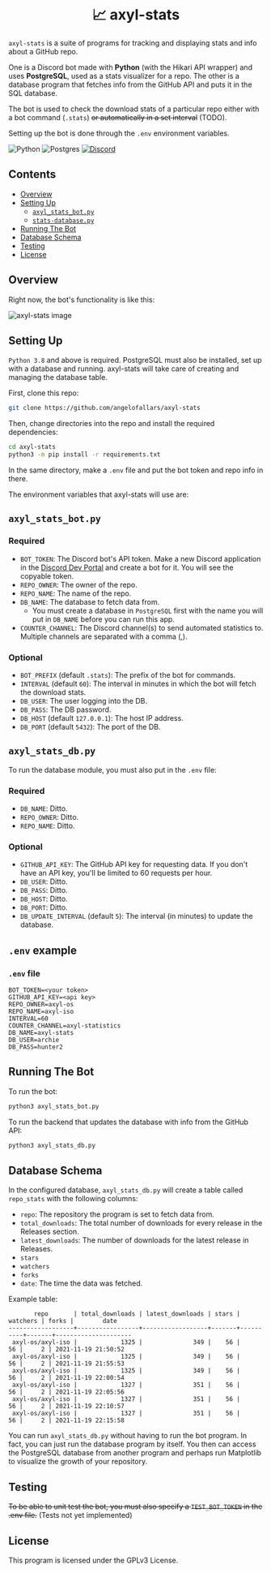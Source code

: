 <h1 align=center>📈 axyl-stats</h1>

`axyl-stats` is a suite of programs for tracking and displaying stats and info about a GitHub repo.

One is a Discord bot made with **Python** (with the Hikari API wrapper) and uses **PostgreSQL**,
used as a stats visualizer for a repo. The other is a database program that
fetches info from the GitHub API and puts it in the SQL database.

The bot is used to check the download stats of a particular repo either with a
bot command (`.stats`) ~~or automatically in a set interval~~ (TODO).

Setting up the bot is done through the `.env` environment variables.

![Python](https://img.shields.io/badge/python-%233776AB.svg?style=for-the-badge&logo=python&logoColor=white) ![Postgres](https://img.shields.io/badge/postgresql-%23316192.svg?style=for-the-badge&logo=postgresql&logoColor=white) [![Discord](https://img.shields.io/badge/hikari-%237289DA.svg?style=for-the-badge&logo=discord&logoColor=white)](https://www.hikari-py.dev/)

## Contents
- [Overview](#overview)
- [Setting Up](#setup)
  - [`axyl_stats_bot.py`](#axyl-bot)
  - [`stats-database.py`](#axyl-db)
- [Running The Bot](#run)
- [Database Schema](#database)
- [Testing](#testing)
- [License](#license)

<a id="overview"></a>
## Overview

Right now, the bot's functionality is like this:

![axyl-stats image](https://user-images.githubusercontent.com/39676098/142674295-40a3a649-551a-43b9-8f76-f60e4cfd2411.png)

<a id="setup"></a>
## Setting Up

`Python 3.8` and above is required. PostgreSQL must also be installed, set
up with a database and running. axyl-stats will take care of creating and
managing the database table.

First, clone this repo:

```bash
git clone https://github.com/angelofallars/axyl-stats
```

Then, change directories into the repo and install the required dependencies:

```bash
cd axyl-stats
python3 -m pip install -r requirements.txt
```

In the same directory, make a `.env` file and put the bot token and repo info
in there.

The environment variables that axyl-stats will use are:

<a id="axyl-bot"></a>
## `axyl_stats_bot.py`

### Required
- `BOT_TOKEN`: The Discord bot's API token. Make a new Discord application in
the [Discord Dev Portal](https://discord.com/developers) and create a bot for
it. You will see the copyable token.
- `REPO_OWNER`: The owner of the repo.
- `REPO_NAME`: The name of the repo.
- `DB_NAME`: The database to fetch data from.
  - You must create a database in `PostgreSQL` first with the name you will put in `DB_NAME` before you can run this app.
- `COUNTER_CHANNEL`: The Discord channel(s) to send automated statistics to. Multiple
channels are separated with a comma (,).

### Optional
- `BOT_PREFIX` (default `.stats`): The prefix of the bot for commands.
- `INTERVAL` (default `60`): The interval in minutes in which the bot will fetch the download stats.
- `DB_USER`: The user logging into the DB.
- `DB_PASS`: The DB password.
- `DB_HOST` (default `127.0.0.1`): The host IP address.
- `DB_PORT` (default `5432`): The port of the DB.

<a id="axyl-db"></a>
## `axyl_stats_db.py`

To run the database module, you must also put in the `.env` file:

### Required

- `DB_NAME`: Ditto.
- `REPO_OWNER`: Ditto.
- `REPO_NAME`: Ditto.

### Optional

- `GITHUB_API_KEY`: The GitHub API key for requesting data. If you don't
have an API key, you'll be limited to 60 requests per hour.
- `DB_USER`: Ditto.
- `DB_PASS`: Ditto.
- `DB_HOST`: Ditto.
- `DB_PORT`: Ditto.
- `DB_UPDATE_INTERVAL` (default `5`): The interval (in minutes) to update the
database.

## `.env` example

### `.env` file

```env
BOT_TOKEN=<your token>
GITHUB_API_KEY=<api key>
REPO_OWNER=axyl-os
REPO_NAME=axyl-iso
INTERVAL=60
COUNTER_CHANNEL=axyl-statistics
DB_NAME=axyl-stats
DB_USER=archie
DB_PASS=hunter2
```

<a id="run"></a>
## Running The Bot

To run the bot:
```bash
python3 axyl_stats_bot.py
```

To run the backend that updates the database with info from the GitHub API:
```bash
python3 axyl_stats_db.py
```

<a id="database"></a>
## Database Schema

In the configured database, `axyl_stats_db.py` will create a table called
`repo_stats` with the following columns:

- `repo`: The repository the program is set to fetch data from.
- `total_downloads`: The total number of downloads for every release in the
Releases section.
- `latest_downloads`: The number of downloads for the latest release in
Releases.
- `stars`
- `watchers`
- `forks`
- `date`: The time the data was fetched.

Example table:

```
       repo       | total_downloads | latest_downloads | stars | watchers | forks |        date
------------------+-----------------+------------------+-------+----------+-------+---------------------
 axyl-os/axyl-iso |            1325 |              349 |    56 |       56 |     2 | 2021-11-19 21:50:52
 axyl-os/axyl-iso |            1325 |              349 |    56 |       56 |     2 | 2021-11-19 21:55:53
 axyl-os/axyl-iso |            1325 |              349 |    56 |       56 |     2 | 2021-11-19 22:00:54
 axyl-os/axyl-iso |            1327 |              351 |    56 |       56 |     2 | 2021-11-19 22:05:56
 axyl-os/axyl-iso |            1327 |              351 |    56 |       56 |     2 | 2021-11-19 22:10:57
 axyl-os/axyl-iso |            1327 |              351 |    56 |       56 |     2 | 2021-11-19 22:15:58
```

You can run `axyl_stats_db.py` without having to run the bot program. In fact,
you can just run the database program by itself. You then can access the
PostgreSQL database from another program and perhaps run Matplotlib to visualize
the growth of your repository.

## Testing

~~To be able to unit test the bot, you must also specify a `TEST_BOT_TOKEN` in the .env
file.~~ (Tests not yet implemented)

## License

This program is licensed under the GPLv3 License.

